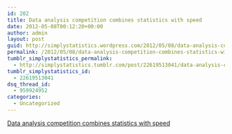 ```yaml
---
id: 202
title: Data analysis competition combines statistics with speed
date: 2012-05-08T00:12:20+00:00
author: admin
layout: post
guid: http://simplystatistics.wordpress.com/2012/05/08/data-analysis-competition-combines-statistics-with
permalink: /2012/05/08/data-analysis-competition-combines-statistics-with/
tumblr_simplystatistics_permalink:
  - http://simplystatistics.tumblr.com/post/22619513041/data-analysis-competition-combines-statistics-with
tumblr_simplystatistics_id:
  - 22619513041
dsq_thread_id:
  - 959924952
categories:
  - Uncategorized
---
```

[Data analysis competition combines statistics with speed](http://www.dailybruin.com/index.php/article/2012/05/data_competition_combines_analysis_with_speed?_mo=1)